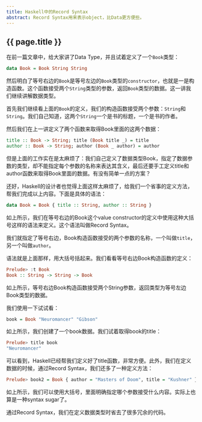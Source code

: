```yaml
---
title: Haskell中的Record Syntax
abstract: Record Syntax用来表示object，比Data更方便些。
---
```


## {{ page.title }}

在前一篇文章中，给大家讲了Data Type，并且试着定义了一个`Book`类型：

```haskell
data Book = Book String String
```

然后明白了等号右边的`Book`是等号左边的`Book`类型的`constructor`，也就是一是构造函数。这个函数接受两个`String`类型的参数，返回`Book`类型的数据。这一讲我们继续讲解数据类型。

首先我们继续看上面的`Book`的定义，我们的构造函数接受两个参数：`String`和`String`。我们自己知道，这两个`String`一个是书的标题，一个是书的作者。

然后我们在上一讲定义了两个函数来取得Book里面的这两个数据：

```haskell
title :: Book -> String; title (Book title _) = title
author :: Book -> String; author (Book _ author) = author
```

但是上面的工作实在是太麻烦了：我们自己定义了数据类型Book，指定了数据参数的类型，却不能指定每个参数的名称来表达其含义，最后还要手工定义title和author函数来取得Book里面的数据。有没有简单一点的方案？

还好，Haskell的设计者也觉得上面这样太麻烦了，给我们一个省事的定义方法，帮我们完成以上内容。下面是具体的语法：

```haskell
data Book = Book { title :: String, author :: String }
```

如上所示，我们在等号右边的Book这个value constructor的定义中使用这种大括号这样的语法来定义。这个语法叫做Record Syntax。

我们就指定了等号右边，Book构造函数接受的两个参数的名称，一个叫做`title`，另一个叫做`author`。

语法就是上面那样，用大括号括起来。我们看看等号右边Book构造函数的定义：

```haskell
Prelude> :t Book
Book :: String -> String -> Book
```

如上所示，等号右边Book构造函数接受两个String参数，返回类型为等号左边Book类型的数据。

我们使用一下试试看：

```haskell
book = Book "Neuromancer" "Gibson"
```

如上所示，我们创建了一个book数据。我们试着取得book的title：

```haskell
Prelude> title book
"Neuromancer"
```

可以看到，Haskell已经帮我们定义好了title函数，非常方便。此外，我们在定义数据的时候，通过Record Syntax，我们还多了一种定义方法：

```haskell
Prelude> book2 = Book { author = "Masters of Doom", title = "Kushner" }
```

如上所示，我们可以使用大括号，里面明确指定哪个参数接受什么内容。实际上也算是一种syntax sugar了。

通过Record Syntax，我们在定义数据类型时省去了很多冗余的代码。